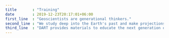 ```yaml
---
title       : "Training"
date        : 2019-12-23T20:17:01+06:00
first_line  : "Geoscientists are generational thinkers."
second_line : "We study deep into the Earth's past and make projections of Earth's future."
third_line  : "DART provides materials to educate the next generation of geoscientists."
---
```


